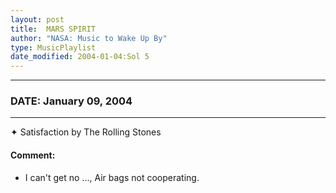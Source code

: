 ```yaml
---
layout: post
title:  MARS SPIRIT
author: "NASA: Music to Wake Up By"
type: MusicPlaylist
date_modified: 2004-01-04:Sol 5
---
```


----
### DATE: January 09, 2004
----
✦ Satisfaction by The Rolling Stones

#### Comment:
* I can't get no ..., Air bags not cooperating.

